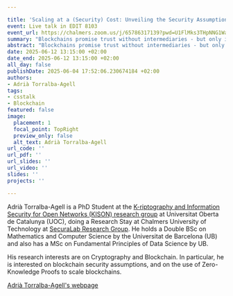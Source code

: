 ```yaml
---

title: 'Scaling at a (Security) Cost: Unveiling the Security Assumptions Behind Today’s Blockchain Layer 2 Scaling Solutions'
event: Live talk in EDIT 8103
event_url: https://chalmers.zoom.us/j/65786317139?pwd=U1FlMks3THpNNG1WaFRJNkJxQXdBQT09
summary: "Blockchains promise trust without intermediaries - but only if their security assumptions hold. \nTo push throughput from tens to thousands of transactions per second, the industry and market now leans towards Layer 2 (L2) solutions such as Payment Channel Networks, Optimistic Rollups, Zero-Knowledge Rollups, Validium and Volition.\nEach provide with scalability, yet each quietly adds new security assumptions and/or trust assumptions.\n\nThis talk presents a concise tour of the first comprehensive taxonomy of those assumptions. In particular, we will:\n\n1. Revisit the baseline security assumptions of permissionless Layer 1 Blockchains.\n2. Review the inherited and additional security assumptions that Layer 2 Scaling Solutions put on top of the baseline ones.\n3. Compare how different L2 designs trade censorship-resistance, data availability and decentralisation for scalability.\n4. Offer a number of insights that practitioners can use to evaluate whether an L2’s threat model matches their risk tolerance.\n\nAttendees will leave with a sharper understanding of the hidden costs of “scaling solutions”, the questions to ask before integrating or investing, and a roadmap for research directions that could reclaim security without sacrificing performance.\n"
abstract: "Blockchains promise trust without intermediaries - but only if their security assumptions hold. \nTo push throughput from tens to thousands of transactions per second, the industry and market now leans towards Layer 2 (L2) solutions such as Payment Channel Networks, Optimistic Rollups, Zero-Knowledge Rollups, Validium and Volition.\nEach provide with scalability, yet each quietly adds new security assumptions and/or trust assumptions.\n\nThis talk presents a concise tour of the first comprehensive taxonomy of those assumptions. In particular, we will:\n\n1. Revisit the baseline security assumptions of permissionless Layer 1 Blockchains.\n2. Review the inherited and additional security assumptions that Layer 2 Scaling Solutions put on top of the baseline ones.\n3. Compare how different L2 designs trade censorship-resistance, data availability and decentralisation for scalability.\n4. Offer a number of insights that practitioners can use to evaluate whether an L2’s threat model matches their risk tolerance.\n\nAttendees will leave with a sharper understanding of the hidden costs of “scaling solutions”, the questions to ask before integrating or investing, and a roadmap for research directions that could reclaim security without sacrificing performance.\n"
date: 2025-06-12 13:15:00 +02:00
date_end: 2025-06-12 13:15:00 +02:00
all_day: false
publishDate: 2025-06-04 17:52:06.230674184 +02:00
authors:
- Adrià Torralba-Agell
tags:
- csstalk
- Blockchain
featured: false
image:
  placement: 1
  focal_point: TopRight
  preview_only: false
  alt_text: Adrià Torralba-Agell
url_code: ''
url_pdf: ''
url_slides: ''
url_video: ''
slides: ''
projects: ''

---
```


Adrià Torralba-Agell is a PhD Student at the [K-riptography and Information Security for Open Networks (KISON) research group](https://recerca.uoc.edu/grupos/37397/detalle?lang=en) at Universitat Oberta de Catalunya (UOC), doing a Research Stay at Chalmers University of Technology at [SecuraLab Research Group](https://securalab.org/). 
He holds a Double BSc on Mathematics and Computer Science by the Universitat de Barcelona (UB) and also has a MSc on Fundamental Principles of Data Science by UB.

His research interests are on Cryptography and Blockchain. In particular, he is interested on blockchain security assumptions, and on the use of Zero-Knowledge Proofs to scale blockchains.

[Adrià Torralba-Agell's webpage](https://0xadriatorralba.github.io/)